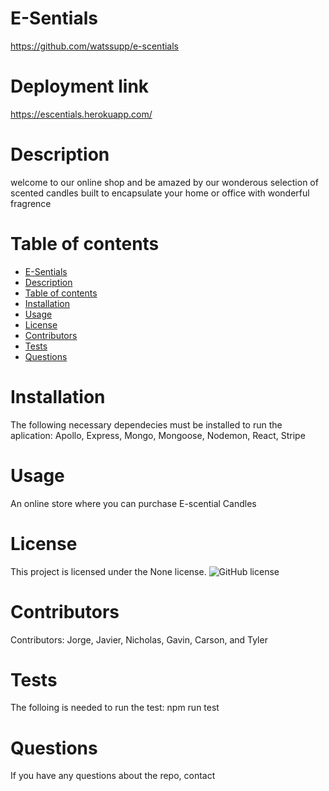 # E-Sentials
https://github.com/watssupp/e-scentials
# Deployment link
https://escentials.herokuapp.com/
  # Description
welcome to our online shop and be amazed by our wonderous selection of scented candles built to encapsulate your home or office with wonderful fragrence
  # Table of contents
- [E-Sentials](#e-sentials)
- [Description](#description)
- [Table of contents](#table-of-contents)
- [Installation](#installation)
- [Usage](#usage)
- [License](#license)
- [Contributors](#contributors)
- [Tests](#tests)
- [Questions](#questions)
 # Installation
  The following necessary dependecies must be installed to run the aplication: Apollo, Express, Mongo, Mongoose, Nodemon, React,  Stripe
  # Usage
  An online store where you can purchase E-scential Candles
  # License
  This project is licensed under the None license.
  ![GitHub license](https://img.shields.io/badge/license-None-blue.svg)
  # Contributors
  Contributors: Jorge, Javier, Nicholas, Gavin, Carson, and Tyler
  # Tests
  The folloing is needed to run the test: npm run test
  # Questions
  If you have any questions about the repo, contact 
